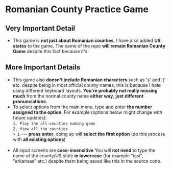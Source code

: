 # Romanian County Practice Game
## Very Important Detail
- This game is **not just about Romanian counties**, I have also added **US states** to the game. The name of the repo **will remain Romanian County Game** despite this fact because it's 
## More Important Details
- This game also **doesn't include Romanian characters** such as 'ș' and 'ț' etc. despite being in most official county names, this is because I hate using different keyboard layouts. **You're probably not really missing much** from the normal county name **either way**, **just different pronunciations**.
- To select options from the main menu, type and enter **the number assigned to the option**. For example (options below might change with future updates):<br>
  ```1. Play the all-counties naming game```<br>
  ```2. View all the counties```<br>
  ```> 1``` --- **press enter**, doing so will **select the first option** (do this process with **all existing options**)<br><br>
- All input screens are **case-insensitive**
  You will **not need** to type the name of the county/US state **in lowercase** (for example "iasi", "arkansas" etc.) despite them being saved like this in the source code.
